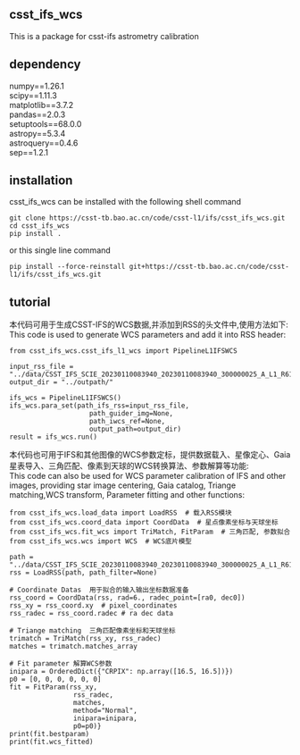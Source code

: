 ## csst_ifs_wcs

This is a package for csst-ifs astrometry calibration

## dependency
numpy==1.26.1\
scipy==1.11.3\
matplotlib==3.7.2\
pandas==2.0.3\
setuptools==68.0.0\
astropy==5.3.4\
astroquery==0.4.6\
sep==1.2.1

## installation
csst_ifs_wcs can be installed with the following shell command

```shell
git clone https://csst-tb.bao.ac.cn/code/csst-l1/ifs/csst_ifs_wcs.git
cd csst_ifs_wcs
pip install .
```

or this single line command
```shell
pip install --force-reinstall git+https://csst-tb.bao.ac.cn/code/csst-l1/ifs/csst_ifs_wcs.git
```
## tutorial
本代码可用于生成CSST-IFS的WCS数据,并添加到RSS的头文件中,使用方法如下:\
This code is used to generate WCS parameters and add it into RSS header:

```
from csst_ifs_wcs.csst_ifs_l1_wcs import PipelineL1IFSWCS

input_rss_file = "../data/CSST_IFS_SCIE_20230110083940_20230110083940_300000025_A_L1_R6100_bewnrfc_.fits"
output_dir = "../outpath/"

ifs_wcs = PipelineL1IFSWCS()
ifs_wcs.para_set(path_ifs_rss=input_rss_file,
                    path_guider_img=None,
                    path_iwcs_ref=None,
                    output_path=output_dir)
result = ifs_wcs.run()
```

本代码也可用于IFS和其他图像的WCS参数定标，提供数据载入、星像定心、Gaia星表导入、三角匹配、像素到天球的WCS转换算法、参数解算等功能:\
This code can also be used for WCS parameter calibration of IFS and other images, providing star image centering, Gaia catalog, Triange matching,WCS transform, Parameter fitting and other functions:
```
from csst_ifs_wcs.load_data import LoadRSS  # 载入RSS模块
from csst_ifs_wcs.coord_data import CoordData  # 星点像素坐标与天球坐标
from csst_ifs_wcs.fit_wcs import TriMatch, FitParam  # 三角匹配, 参数拟合
from csst_ifs_wcs.wcs import WCS  # WCS底片模型

path = "../data/CSST_IFS_SCIE_20230110083940_20230110083940_300000025_A_L1_R6100_bewnrfc_.fits"
rss = LoadRSS(path, path_filter=None)

# Coordinate Datas  用于拟合的输入输出坐标数据准备
rss_coord = CoordData(rss, rad=6., radec_point=[ra0, dec0])
rss_xy = rss_coord.xy  # pixel_coordinates
rss_radec = rss_coord.radec # ra dec data

# Triange matching  三角匹配像素坐标和天球坐标
trimatch = TriMatch(rss_xy, rss_radec)
matches = trimatch.matches_array  

# Fit parameter 解算WCS参数
inipara = OrderedDict({"CRPIX": np.array([16.5, 16.5])})    
p0 = [0, 0, 0, 0, 0, 0]
fit = FitParam(rss_xy,
                rss_radec,
                matches,
                method="Normal",
                inipara=inipara,
                p0=p0)}
print(fit.bestparam)
print(fit.wcs_fitted)
```